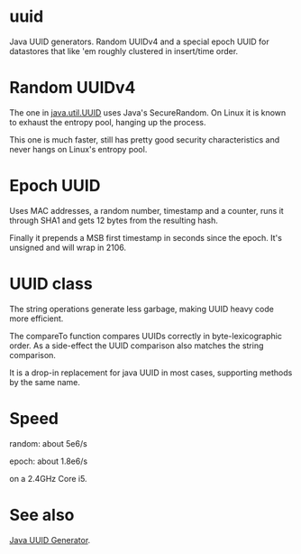 # uuid
Java UUID generators. Random UUIDv4 and a special epoch UUID for datastores that like 'em roughly clustered in insert/time order.

# Random UUIDv4
The one in [java.util.UUID](http://docs.oracle.com/javase/7/docs/api/java/util/UUID.html#randomUUID()) uses Java's SecureRandom.
On Linux it is known to exhaust the entropy pool, hanging up the process.

This one is much faster, still has pretty good security characteristics and never hangs on Linux's entropy pool.

# Epoch UUID
Uses MAC addresses, a random number, timestamp and a counter, runs it through SHA1 and gets 12 bytes from the resulting hash. 

Finally it prepends a MSB first timestamp in seconds since the epoch. It's unsigned and will wrap in 2106.

# UUID class
The string operations generate less garbage, making UUID heavy code more efficient.

The compareTo function compares UUIDs correctly in byte-lexicographic order. As a side-effect the UUID comparison
also matches the string comparison.

It is a drop-in replacement for java UUID in most cases, supporting methods by the same name.

# Speed
random: about 5e6/s

epoch: about 1.8e6/s

on a 2.4GHz Core i5.

# See also
[Java UUID Generator](https://github.com/cowtowncoder/java-uuid-generator).
